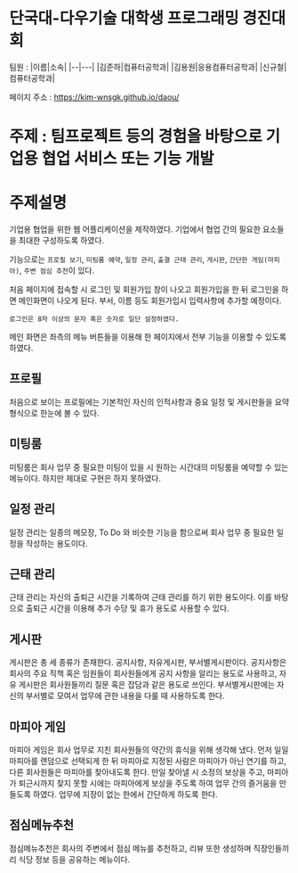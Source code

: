 # 단국대-다우기술 대학생 프로그래밍 경진대회

팀원 : 
|이름|소속|
|--|---|
|김준하|컴퓨터공학과|
|김용원|응용컴퓨터공학과|
|신규철|컴퓨터공학과|

페이지 주소 : https://kim-wnsgk.github.io/daou/
# 주제 : 팀프로젝트 등의 경험을 바탕으로 기업용 협업 서비스 또는 기능 개발

# 주제설명

기업용 협업을 위한 웹 어플리케이션을 제작하였다. 기업에서 협업 간의 필요한 요소들을 최대한 구성하도록 하였다.

기능으로는 `프로필 보기`, `미팅룸 예약`, `일정 관리`, `출결 근태 관리`, `게시판`, `간단한 게임(마피아)`, `주변 점심 추천`이 있다.

처음 페이지에 접속할 시 로그인 및 회원가입 창이 나오고 회원가입을 한 뒤 로그인을 하면 메인화면이 나오게 된다. 부서, 이름 등도 회원가입시 입력사항에 추가할 예정이다.

`로그인은 8자 이상의 문자 혹은 숫자로 일단 설정하였다.`

메인 화면은 좌측의 메뉴 버튼들을 이용해 한 페이지에서 전부 기능을 이용할 수 있도록 하였다.

## 프로필

처음으로 보이는 프로필에는 기본적인 자신의 인적사항과 중요 일정 및 게시판들을 요약 형식으로 한눈에 볼 수 있다.

## 미팅룸

미팅룸은 회사 업무 중 필요한 미팅이 있을 시 원하는 시간대의 미팅룸을 예약할 수 있는 메뉴이다. 하지만 제대로 구현은 하지 못하였다.

## 일정 관리

일정 관리는 일종의 메모장, To Do 와 비슷한 기능을 함으로써 회사 업무 중 필요한 일정을 작성하는 용도이다.

## 근태 관리

근태 관리는 자신의 출퇴근 시간을 기록하여 근태 관리를 하기 위한 용도이다. 이를 바탕으로 출퇴근 시간을 이용해 추가 수당 및 휴가 용도로 사용할 수 있다.

## 게시판

게시판은 총 세 종류가 존재한다. 공지사항, 자유게시판, 부서별게시판이다. 공지사항은 회사의 주요 직책 혹은 임원들이 회사원들에게 공지 사항을 알리는 용도로 사용하고, 자유 게시판은 회사원들끼리 질문 혹은 잡담과 같은 용도로 쓰인다. 부서별게시판에는 자신의 부서별로 모여서 업무에 관한 내용을 다룰 때 사용하도록 한다.

## 마피아 게임

마피아 게임은 회사 업무로 지친 회사원들의 약간의 휴식을 위해 생각해 냈다. 먼저 일일 마피아를 랜덤으로 선택되게 한 뒤 마피아로 지정된 사람은 마피아가 아닌 연기를 하고, 다른 회사원들은 마피아를 찾아내도록 한다. 만일 찾아낼 시 소정의 보상을 주고, 마피아가 퇴근시까지 찾지 못할 시에는 마피아에게 보상을 주도록 하여 업무 간의 즐거움을 만들도록 하였다. 업무에 지장이 없는 한에서 간단하게 하도록 한다.

## 점심메뉴추천

점심메뉴추천은 회사의 주변에서 점심 메뉴를 추천하고, 리뷰 또한 생성하며 직장인들끼리 식당 정보 등을 공유하는 메뉴이다.
